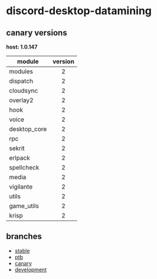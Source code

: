 # discord-desktop-datamining

## canary versions

**host: 1.0.147**

| module | version |
| ------ | :-----: |
| modules | 2 |
| dispatch | 2 |
| cloudsync | 2 |
| overlay2 | 2 |
| hook | 2 |
| voice | 2 |
| desktop_core | 2 |
| rpc | 2 |
| sekrit | 2 |
| erlpack | 2 |
| spellcheck | 2 |
| media | 2 |
| vigilante | 2 |
| utils | 2 |
| game_utils | 2 |
| krisp | 2 |

## branches

- [stable](https://github.com/OpenAsar/discord-desktop-datamining/tree/stable)
- [ptb](https://github.com/OpenAsar/discord-desktop-datamining/tree/ptb)
- [canary](https://github.com/OpenAsar/discord-desktop-datamining/tree/canary)
- [development](https://github.com/OpenAsar/discord-desktop-datamining/tree/development)